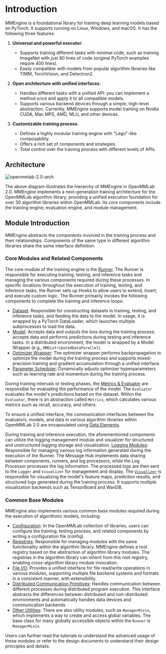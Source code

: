 # Introduction

MMEngine is a foundational library for training deep learning models based on
PyTorch. It supports running on Linux, Windows, and macOS. It has the
following three features:

1. **Universal and powerful executor**:

   - Supports training different tasks with minimal code, such as training
     ImageNet with just 80 lines of code (original PyTorch examples require
     400 lines).
   - Easily compatible with models from popular algorithm libraries like TIMM,
     TorchVision, and Detectron2.

2. **Open architecture with unified interfaces**:

   - Handles different tasks with a unified API: you can implement a method
     once and apply it to all compatible models.
   - Supports various backend devices through a simple, high-level
     abstraction. Currently, MMEngine supports model training on Nvidia CUDA,
     Mac MPS, AMD, MLU, and other devices.

3. **Customizable training process**:

   - Defines a highly modular training engine with "Lego"-like composability.
   - Offers a rich set of components and strategies.
   - Total control over the training process with different levels of APIs.


## Architecture

![openmmlab-2.0-arch](https://user-images.githubusercontent.com/40779233/187065730-1e9af236-37dc-4dbd-b448-cce3b72b0109.png)

The above diagram illustrates the hierarchy of MMEngine in OpenMMLab 2.0.
MMEngine implements a next-generation training architecture for the OpenMMLab
algorithm library, providing a unified execution foundation for over 30
algorithm libraries within OpenMMLab. Its core components include the training
engine, evaluation engine, and module management.

## Module Introduction

MMEngine abstracts the components involved in the training process and their
relationships. Components of the same type in different algorithm libraries
share the same interface definition.


### Core Modules and Related Components

The core module of the training engine is the
[Runner](../tutorials/runner.md). The Runner is responsible for executing
training, testing, and inference tasks and managing the various components
required during these processes. In specific locations throughout the
execution of training, testing, and inference tasks, the Runner sets up Hooks
to allow users to extend, insert, and execute custom logic. The Runner
primarily invokes the following components to complete the training and
inference loops:

- [Dataset](../tutorials/dataset.md): Responsible for constructing datasets in
  training, testing, and inference tasks, and feeding the data to the model.
  In usage, it is wrapped by a PyTorch DataLoader, which launches multiple
  subprocesses to load the data.
- [Model](../tutorials/model.md): Accepts data and outputs the loss during the
  training process; accepts data and performs predictions during testing and
  inference tasks. In a distributed environment, the model is wrapped by a
  Model Wrapper (e.g., `MMDistributedDataParallel`).
- [Optimizer Wrapper](../tutorials/optim_wrapper.md): The optimizer wrapper
  performs backpropagation to optimize the model during the training process
  and supports mixed-precision training and gradient accumulation through a
  unified interface.
- [Parameter Scheduler](../tutorials/param_scheduler.md): Dynamically adjusts
  optimizer hyperparameters such as learning rate and momentum during the
  training process.

During training intervals or testing phases, the [Metrics &
Evaluator](../tutorials/evaluation.md) are responsible for evaluating the
performance of the model. The `Evaluator` evaluates the model's predictions
based on the dataset. Within the `Evaluator`, there is an abstraction called
`Metrics`, which calculates various metrics such as recall, accuracy, and
others.

To ensure a unified interface, the communication interfaces between the
evaluators, models, and data in various algorithm libraries within OpenMMLab
2.0 are encapsulated using [Data
Elements](../advanced_tutorials/data_element.md).

During training and inference execution, the aforementioned components can
utilize the logging management module and visualizer for structured and
unstructured logging storage and visualization. [Logging
Modules](../advanced_tutorials/logging.md): Responsible for managing various
log information generated during the execution of the Runner. The Message Hub
implements data sharing between components, runners, and log processors, while
the Log Processor processes the log information. The processed logs are then
sent to the `Logger` and `Visualizer` for management and display. The
[`Visualizer`](../advanced_tutorials/visualization.md) is responsible for
visualizing the model's feature maps, prediction results, and structured logs
generated during the training process. It supports multiple visualization
backends such as TensorBoard and WanDB.


### Common Base Modules

MMEngine also implements various common base modules required during the
execution of algorithmic models, including:

- [Configuration](../advanced_tutorials/config.md): In the OpenMMLab
  collection of libraries, users can configure the training, testing process,
  and related components by writing a configuration file (config).
- [Registries](../advanced_tutorials/registry.md): Responsible for managing
  modules with the same functionality within the algorithm library. MMEngine
  defines a root registry based on the abstraction of algorithm library
  modules. The registries in the algorithm library can inherit from this root
  registry, enabling cross-algorithm library module invocation.
- [File I/O](../advanced_tutorials/fileio.md): Provides a unified interface
  for file read/write operations in various modules, supporting multiple file
  backend systems and formats in a consistent manner, with extensibility.
- [Distributed Communication Primitives](../advanced_tutorials/distributed.md):
  Handles communication between different processes during distributed program
  execution. This interface abstracts the differences between distributed and
  non-distributed environments and automatically handles data devices and
  communication backends.
- [Other Utilities](../advanced_tutorials/manager_mixin.md): There are also
  utility modules, such as `ManagerMixin`, which implements a way to create
  and access global variables. The base class for many globally accessible
  objects within the `Runner` is `ManagerMixin`.

Users can further read the tutorials to understand the advanced usage of these
modules or refer to the design documents to understand their design principles
and details.
